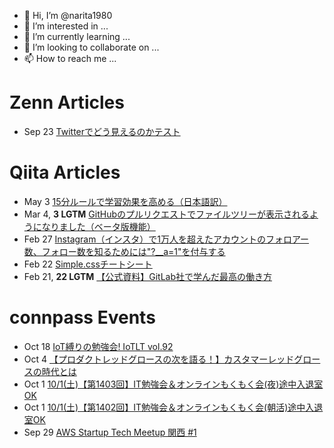 - 👋 Hi, I’m @narita1980
- 👀 I’m interested in ...
- 🌱 I’m currently learning ...
- 💞️ I’m looking to collaborate on ...
- 📫 How to reach me ...

# Zenn Articles

<!-- profile updater begin: zenn -->
- Sep 23 [Twitterでどう見えるのかテスト](https://zenn.dev/narita1980/articles/cbb21f8d7f785752d6ac)
<!-- profile updater end: zenn -->

# Qiita Articles

<!-- profile updater begin: qiita -->
- May 3 [15分ルールで学習効果を高める（日本語訳）](https://qiita.com/narita1980/items/d0ad5246344fc6e4380f)
- Mar 4, **3 LGTM** [GitHubのプルリクエストでファイルツリーが表示されるようになりました（ベータ版機能）](https://qiita.com/narita1980/items/bee2c5232342a51e0415)
- Feb 27 [Instagram（インスタ）で1万人を超えたアカウントのフォロアー数、フォロー数を知るためには"?__a=1"を付与する](https://qiita.com/narita1980/items/630b7014fa893461b991)
- Feb 22 [Simple.cssチートシート](https://qiita.com/narita1980/items/fd2ccf0e91944aab9fd5)
- Feb 21, **22 LGTM** [【公式資料】GitLab社で学んだ最高の働き方](https://qiita.com/narita1980/items/d7d142c2bb6312cb9ad6)
<!-- profile updater end: qiita -->

# connpass Events

<!-- profile updater begin: connpass -->
- Oct 18 [IoT縛りの勉強会! IoTLT vol.92](https://iotlt.connpass.com/event/260685/)
- Oct 4 [【プロダクトレッドグロースの次を語る！】カスタマーレッドグロースの時代とは](https://pickupon.connpass.com/event/261203/)
- Oct 1 [10/1(土)【第1403回】IT勉強会＆オンラインもくもく会(夜)途中入退室OK](https://no-genre-mokumoku.connpass.com/event/261394/)
- Oct 1 [10/1(土)【第1402回】IT勉強会＆オンラインもくもく会(朝活)途中入退室OK](https://no-genre-mokumoku.connpass.com/event/261393/)
- Sep 29 [AWS Startup Tech Meetup 関西 #1](https://aws-startup-community.connpass.com/event/258486/)
<!-- profile updater end: connpass -->

<!---
narita1980/narita1980 is a ✨ special ✨ repository because its `README.md` (this file) appears on your GitHub profile.
You can click the Preview link to take a look at your changes.
--->
